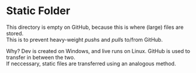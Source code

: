 # Static Folder

This directory is empty on GitHub, because this is where (large) files are stored.<br>
This is to prevent heavy-weight *push*s and *pull*s to/from GitHub.

Why? Dev is created on Windows, and live runs on Linux. GitHub is used to transfer in between the two.<br>
If neccessary, static files are transferred using an analogous method.